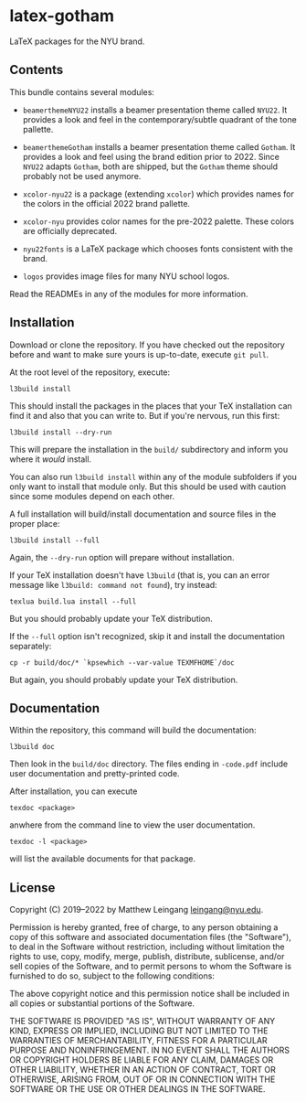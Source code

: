 # latex-gotham

LaTeX packages for the NYU brand.

## Contents

This bundle contains several modules:

* `beamerthemeNYU22` installs a beamer presentation theme called `NYU22`. 
  It provides a look and feel in the contemporary/subtle quadrant of the tone
  pallette.

* `beamerthemeGotham` installs a beamer presentation theme called `Gotham`. It
  provides a look and feel using the brand edition prior to 2022. Since `NYU22`
  adapts `Gotham`, both are shipped, but the `Gotham` theme should probably not
  be used anymore.

* `xcolor-nyu22` is a package (extending `xcolor`) which provides names for the
  colors in the official 2022 brand pallette.

* `xcolor-nyu` provides color names for the pre-2022 palette. These colors are
  officially deprecated.

* `nyu22fonts` is a LaTeX package which chooses fonts consistent with the brand.

* `logos` provides image files for many NYU school logos.

Read the READMEs in any of the modules for more information.

## Installation

Download or clone the repository.  If you have checked out the repository before
and want to make sure yours is up-to-date, execute `git pull`.

At the root level of the repository, execute:

    l3build install

This should install the packages in the places that your TeX installation can
find it and also that you can write to.  But if you're nervous, run this first:

    l3build install --dry-run

This will prepare the installation in the `build/` subdirectory and inform you
where it *would* install.

You can also run `l3build install` within any of the module subfolders if you
only want to install that module only. But this should be used with caution
since some modules depend on each other.

A full installation will build/install documentation and source files in the
proper place:

    l3build install --full

Again, the `--dry-run` option will prepare without installation.

If your TeX installation doesn't have `l3build` (that is, you can an error
message like `l3build: command not found`), try instead:

    texlua build.lua install --full

But you should probably update your TeX distribution.

If the `--full` option isn't recognized, skip
it and install the documentation separately:

    cp -r build/doc/* `kpsewhich --var-value TEXMFHOME`/doc 

But again, you should probably update your TeX distribution. 

## Documentation

Within the repository, this command will build the documentation:

    l3build doc

Then look in the `build/doc` directory.  The files ending in `-code.pdf` 
include user documentation and pretty-printed code.

After installation, you can execute 

    texdoc <package>

anwhere from the command line to view the user documentation.

    texdoc -l <package>

will list the available documents for that package.

## License

Copyright (C) 2019–2022 by Matthew Leingang <leingang@nyu.edu>.

Permission is hereby granted, free of charge, to any person obtaining a copy of
this software and associated documentation files (the "Software"), to deal in
the Software without restriction, including without limitation the rights to
use, copy, modify, merge, publish, distribute, sublicense, and/or sell copies of
the Software, and to permit persons to whom the Software is furnished to do so,
subject to the following conditions:

The above copyright notice and this permission notice shall be included in all
copies or substantial portions of the Software.

THE SOFTWARE IS PROVIDED "AS IS", WITHOUT WARRANTY OF ANY KIND, EXPRESS OR
IMPLIED, INCLUDING BUT NOT LIMITED TO THE WARRANTIES OF MERCHANTABILITY, FITNESS
FOR A PARTICULAR PURPOSE AND NONINFRINGEMENT. IN NO EVENT SHALL THE AUTHORS OR
COPYRIGHT HOLDERS BE LIABLE FOR ANY CLAIM, DAMAGES OR OTHER LIABILITY, WHETHER
IN AN ACTION OF CONTRACT, TORT OR OTHERWISE, ARISING FROM, OUT OF OR IN
CONNECTION WITH THE SOFTWARE OR THE USE OR OTHER DEALINGS IN THE SOFTWARE.


